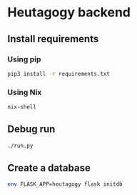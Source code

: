 # Heutagogy backend

## Install requirements
### Using pip
```sh
pip3 install -r requirements.txt
```

### Using Nix
```sh
nix-shell
```

## Debug run
```sh
./run.py
```

## Create a database
```sh
env FLASK_APP=heutagogy flask initdb
```
